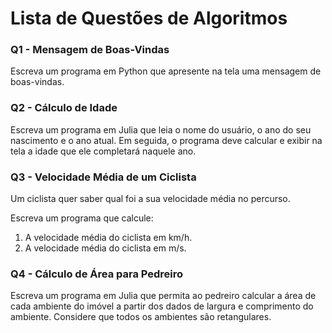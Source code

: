 # Lista de Questões de Algoritmos

### Q1 - Mensagem de Boas-Vindas
Escreva um programa em Python que apresente na tela uma mensagem de boas-vindas.

### Q2 - Cálculo de Idade
Escreva um programa em Julia que leia o nome do usuário, o ano do seu nascimento e o ano atual. Em seguida, o programa deve calcular e exibir na tela a idade que ele completará naquele ano.

### Q3 - Velocidade Média de um Ciclista
Um ciclista quer saber qual foi a sua velocidade média no percurso.  

Escreva um programa que calcule:
1. A velocidade média do ciclista em km/h.  
2. A velocidade média do ciclista em m/s.

### Q4 - Cálculo de Área para Pedreiro
Escreva um programa em Julia que permita ao pedreiro calcular a área de cada ambiente do imóvel a partir dos dados de largura e comprimento do ambiente. Considere que todos os ambientes são retangulares.
